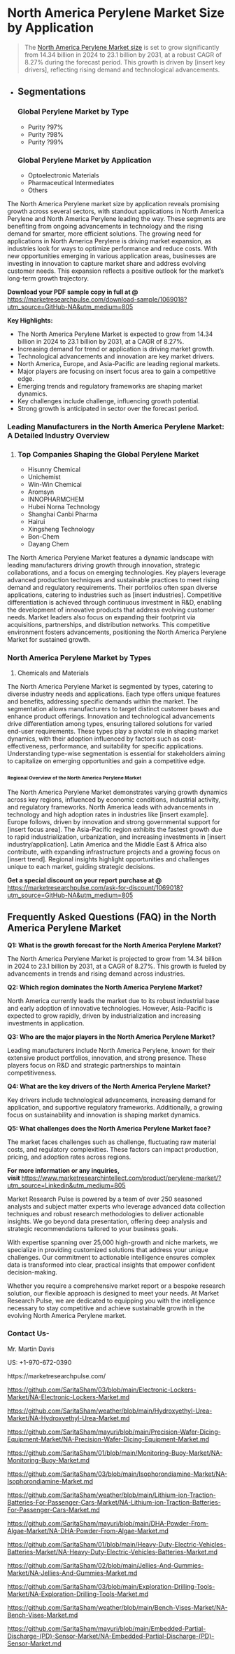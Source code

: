 <h1>North America Perylene Market&nbsp;Size by Application</h1><blockquote><p>The <a href="https://marketresearchpulse.com/download-sample/1069018?utm_source=GitHub-NA&amp;utm_medium=805">North America Perylene Market size</a> is set to grow significantly from 14.34 billion in 2024 to 23.1 billion by 2031, at a robust CAGR of 8.27% during the forecast period. This growth is driven by [insert key drivers], reflecting rising demand and technological advancements.</p></blockquote><ul><li><h2>Segmentations</h2><h3>Global Perylene Market by Type</h3><ul><li>Purity ?97%</li><li>Purity ?98%</li><li>Purity ?99%</li></ul><h3>Global Perylene Market by Application</h3><ul><li>Optoelectronic Materials</li><li>Pharmaceutical Intermediates</li><li>Others</li></ul></li></ul><p>The North America Perylene market size by application reveals promising growth across several sectors, with standout applications in North America Perylene and North America Perylene leading the way. These segments are benefiting from ongoing advancements in technology and the rising demand for smarter, more efficient solutions. The growing need for applications in North America Perylene is driving market expansion, as industries look for ways to optimize performance and reduce costs. With new opportunities emerging in various application areas, businesses are investing in innovation to capture market share and address evolving customer needs. This expansion reflects a positive outlook for the market’s long-term growth trajectory.</p><p><strong>Download your PDF sample copy in full at @ </strong><a href="https://marketresearchpulse.com/download-sample/1069018?utm_source=GitHub-NA&amp;utm_medium=805">https://marketresearchpulse.com/download-sample/1069018?utm_source=GitHub-NA&amp;utm_medium=805</a></p><p><strong>Key Highlights: </strong></p><ul><li>The North America Perylene Market is expected to grow from 14.34 billion in 2024 to 23.1 billion by 2031, at a CAGR of 8.27%.</li><li>Increasing demand for trend or application is driving market growth.</li><li>Technological advancements and innovation are key market drivers.</li><li>North America, Europe, and Asia-Pacific are leading regional markets.</li><li>Major players are focusing on insert focus area to gain a competitive edge.</li><li>Emerging trends and regulatory frameworks are shaping market dynamics.</li><li>Key challenges include challenge, influencing growth potential.</li><li>Strong growth is anticipated in sector over the forecast period.</li></ul><h3>Leading Manufacturers in the North America Perylene Market: A Detailed Industry Overview</h3><ol><li><h3>Top Companies Shaping the Global Perylene Market </h3><ul><li>Hisunny Chemical</li><li>Unichemist</li><li>Win-Win Chemical</li><li>Aromsyn</li><li>INNOPHARMCHEM</li><li>Hubei Norna Technology</li><li>Shanghai Canbi Pharma</li><li>Hairui</li><li>Xingsheng Technology</li><li>Bon-Chem</li><li>Dayang Chem</li></ul></li></ol><div class="flex max-w-full flex-col flex-grow"><div class="min-h-8 text-message flex w-full flex-col items-end gap-2 whitespace-normal break-words [.text-message+&amp;]:mt-5" dir="auto" data-message-author-role="assistant" data-message-id="fd8432e4-4910-450d-b182-61b7bfb0a01f" data-message-model-slug="gpt-4o"><div class="flex w-full flex-col gap-1 empty:hidden first:pt-[3px]"><div class="markdown prose w-full break-words dark:prose-invert light"><p>The North America Perylene Market features a dynamic landscape with leading manufacturers driving growth through innovation, strategic collaborations, and a focus on emerging technologies. Key players leverage advanced production techniques and sustainable practices to meet rising demand and regulatory requirements. Their portfolios often span diverse applications, catering to industries such as [insert industries]. Competitive differentiation is achieved through continuous investment in R&amp;D, enabling the development of innovative products that address evolving customer needs. Market leaders also focus on expanding their footprint via acquisitions, partnerships, and distribution networks. This competitive environment fosters advancements, positioning the North America Perylene Market for sustained growth.</p></div></div></div></div><h3>North America Perylene Market by Types</h3><ol><li>Chemicals and Materials</li></ol><div class="flex max-w-full flex-col flex-grow"><div class="min-h-8 text-message flex w-full flex-col items-end gap-2 whitespace-normal break-words [.text-message+&amp;]:mt-5" dir="auto" data-message-author-role="assistant" data-message-id="084470be-0bb7-4664-bddf-5156b4f41249" data-message-model-slug="gpt-4o-mini"><div class="flex w-full flex-col gap-1 empty:hidden first:pt-[3px]"><div class="markdown prose w-full break-words dark:prose-invert light"><p>The North America Perylene Market is segmented by types, catering to diverse industry needs and applications. Each type offers unique features and benefits, addressing specific demands within the market. The segmentation allows manufacturers to target distinct customer bases and enhance product offerings. Innovation and technological advancements drive differentiation among types, ensuring tailored solutions for varied end-user requirements. These types play a pivotal role in shaping market dynamics, with their adoption influenced by factors such as cost-effectiveness, performance, and suitability for specific applications. Understanding type-wise segmentation is essential for stakeholders aiming to capitalize on emerging opportunities and gain a competitive edge.</p></div></div></div></div><h3><span style="font-size: 11px;">Regional Overview of the North America Perylene Market</span></h3><div class="flex max-w-full flex-col flex-grow"><div class="min-h-8 text-message flex w-full flex-col items-end gap-2 whitespace-normal break-words [.text-message+&amp;]:mt-5" dir="auto" data-message-author-role="assistant" data-message-id="e9038762-ce64-4e30-91c9-9bd413514231" data-message-model-slug="gpt-4o-mini"><div class="flex w-full flex-col gap-1 empty:hidden first:pt-[3px]"><div class="markdown prose w-full break-words dark:prose-invert light"><p>The North America Perylene Market demonstrates varying growth dynamics across key regions, influenced by economic conditions, industrial activity, and regulatory frameworks. North America leads with advancements in technology and high adoption rates in industries like [insert example]. Europe follows, driven by innovation and strong governmental support for [insert focus area]. The Asia-Pacific region exhibits the fastest growth due to rapid industrialization, urbanization, and increasing investments in [insert industry/application]. Latin America and the Middle East &amp; Africa also contribute, with expanding infrastructure projects and a growing focus on [insert trend]. Regional insights highlight opportunities and challenges unique to each market, guiding strategic decisions.</p></div></div></div></div><p><strong>Get a special discount on your report purchase at @ </strong><a href="https://marketresearchpulse.com/ask-for-discount/1069018?utm_source=GitHub-NA&amp;utm_medium=805">https://marketresearchpulse.com/ask-for-discount/1069018?utm_source=GitHub-NA&amp;utm_medium=805</a></p><h2>Frequently Asked Questions (FAQ) in the North America Perylene Market</h2><p><strong>Q1: What is the growth forecast for the North America Perylene Market?</strong></p><p>The North America Perylene Market is projected to grow from 14.34 billion in 2024 to 23.1 billion by 2031, at a CAGR of 8.27%. This growth is fueled by advancements in trends and rising demand across industries.</p><p><strong>Q2: Which region dominates the North America Perylene Market?</strong></p><p>North America currently leads the market due to its robust industrial base and early adoption of innovative technologies. However, Asia-Pacific is expected to grow rapidly, driven by industrialization and increasing investments in application.</p><p><strong>Q3: Who are the major players in the North America Perylene Market?</strong></p><p>Leading manufacturers include North America Perylene, known for their extensive product portfolios, innovation, and strong presence. These players focus on R&amp;D and strategic partnerships to maintain competitiveness.</p><p><strong>Q4: What are the key drivers of the North America Perylene Market?</strong></p><p>Key drivers include technological advancements, increasing demand for application, and supportive regulatory frameworks. Additionally, a growing focus on sustainability and innovation is shaping market dynamics.</p><p><strong>Q5: What challenges does the North America Perylene Market face?</strong></p><p>The market faces challenges such as challenge, fluctuating raw material costs, and regulatory complexities. These factors can impact production, pricing, and adoption rates across regions.</p><p><strong>For more information or any inquiries, visit&nbsp;</strong><a href="https://www.marketresearchintellect.com/product/perylene-market/?utm_source=Linkedin&utm_medium=805">https://www.marketresearchintellect.com/product/perylene-market/?utm_source=Linkedin&utm_medium=805</a></p><p>Market Research Pulse is powered by a team of over 250 seasoned analysts and subject matter experts who leverage advanced data collection techniques and robust research methodologies to deliver actionable insights. We go beyond data presentation, offering deep analysis and strategic recommendations tailored to your business goals.</p><p>With expertise spanning over 25,000 high-growth and niche markets, we specialize in providing customized solutions that address your unique challenges. Our commitment to actionable intelligence ensures complex data is transformed into clear, practical insights that empower confident decision-making.</p><p>Whether you require a comprehensive market report or a bespoke research solution, our flexible approach is designed to meet your needs. At Market Research Pulse, we are dedicated to equipping you with the intelligence necessary to stay competitive and achieve sustainable growth in the evolving North America Perylene market.</p><h3><strong>Contact Us-</strong></h3><p>Mr. Martin Davis</p><p>US: +1-970-672-0390</p><p>https://marketresearchpulse.com/</p><p><a href="https://github.com/SaritaSham/03/blob/main/Electronic-Lockers-Market/NA-Electronic-Lockers-Market.md">https://github.com/SaritaSham/03/blob/main/Electronic-Lockers-Market/NA-Electronic-Lockers-Market.md</a></p><p><a href="https://github.com/SaritaSham/weather/blob/main/Hydroxyethyl-Urea-Market/NA-Hydroxyethyl-Urea-Market.md">https://github.com/SaritaSham/weather/blob/main/Hydroxyethyl-Urea-Market/NA-Hydroxyethyl-Urea-Market.md</a></p><p><a href="https://github.com/SaritaSham/mayuri/blob/main/Precision-Wafer-Dicing-Equipment-Market/NA-Precision-Wafer-Dicing-Equipment-Market.md">https://github.com/SaritaSham/mayuri/blob/main/Precision-Wafer-Dicing-Equipment-Market/NA-Precision-Wafer-Dicing-Equipment-Market.md</a></p><p><a href="https://github.com/SaritaSham/01/blob/main/Monitoring-Buoy-Market/NA-Monitoring-Buoy-Market.md">https://github.com/SaritaSham/01/blob/main/Monitoring-Buoy-Market/NA-Monitoring-Buoy-Market.md</a></p><p><a href="https://github.com/SaritaSham/03/blob/main/Isophorondiamine-Market/NA-Isophorondiamine-Market.md">https://github.com/SaritaSham/03/blob/main/Isophorondiamine-Market/NA-Isophorondiamine-Market.md</a></p><p><a href="https://github.com/SaritaSham/weather/blob/main/Lithium-ion-Traction-Batteries-For-Passenger-Cars-Market/NA-Lithium-ion-Traction-Batteries-For-Passenger-Cars-Market.md">https://github.com/SaritaSham/weather/blob/main/Lithium-ion-Traction-Batteries-For-Passenger-Cars-Market/NA-Lithium-ion-Traction-Batteries-For-Passenger-Cars-Market.md</a></p><p><a href="https://github.com/SaritaSham/mayuri/blob/main/DHA-Powder-From-Algae-Market/NA-DHA-Powder-From-Algae-Market.md">https://github.com/SaritaSham/mayuri/blob/main/DHA-Powder-From-Algae-Market/NA-DHA-Powder-From-Algae-Market.md</a></p><p><a href="https://github.com/SaritaSham/01/blob/main/Heavy-Duty-Electric-Vehicles-Batteries-Market/NA-Heavy-Duty-Electric-Vehicles-Batteries-Market.md">https://github.com/SaritaSham/01/blob/main/Heavy-Duty-Electric-Vehicles-Batteries-Market/NA-Heavy-Duty-Electric-Vehicles-Batteries-Market.md</a></p><p><a href="https://github.com/SaritaSham/02/blob/main/Jellies-And-Gummies-Market/NA-Jellies-And-Gummies-Market.md">https://github.com/SaritaSham/02/blob/main/Jellies-And-Gummies-Market/NA-Jellies-And-Gummies-Market.md</a></p><p><a href="https://github.com/SaritaSham/03/blob/main/Exploration-Drilling-Tools-Market/NA-Exploration-Drilling-Tools-Market.md">https://github.com/SaritaSham/03/blob/main/Exploration-Drilling-Tools-Market/NA-Exploration-Drilling-Tools-Market.md</a></p><p><a href="https://github.com/SaritaSham/weather/blob/main/Bench-Vises-Market/NA-Bench-Vises-Market.md">https://github.com/SaritaSham/weather/blob/main/Bench-Vises-Market/NA-Bench-Vises-Market.md</a></p><p><a href="https://github.com/SaritaSham/mayuri/blob/main/Embedded-Partial-Discharge-(PD)-Sensor-Market/NA-Embedded-Partial-Discharge-(PD)-Sensor-Market.md">https://github.com/SaritaSham/mayuri/blob/main/Embedded-Partial-Discharge-(PD)-Sensor-Market/NA-Embedded-Partial-Discharge-(PD)-Sensor-Market.md</a></p>

